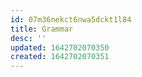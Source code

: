```yaml
---
id: 07m36nekct6nwa5dckt1l84
title: Grammar
desc: ''
updated: 1642702070350
created: 1642702070351
---
```


